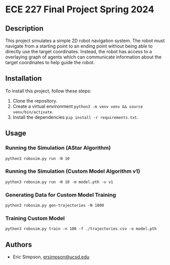 # ECE 227 Final Project Spring 2024

## Description

This project simulates a simple 2D robot navigation system. The robot must navigate from a starting point to an ending point without being able to 
directly use the target coordinates. Instead, the robot has access to a overlaying graph of agents which can communicate information about the target coordinates to help guide the robot.

## Installation

To install this project, follow these steps:

1. Clone the repository.
2. Create a virtual environment `python3 -m venv venv && source venv/bin/activate`.
3. Install the dependencies `pip install -r requirements.txt`.

## Usage

### Running the Simulation (AStar Algorithm)

```
python3 robosim.py run -N 10
```

### Running the Simulation (Custom Model Algorithm v1)

```
python3 robosim.py run -N 10 -m model.pth -v v1
```

### Generating Data for Custom Model Training

```
python3 robosim.py gen-trajectories -N 1000
```

### Training Custom Model

```
python3 robosim.py train -n 100 -f ./trajectories.csv -o model.pth
```

## Authors

- Eric Simpson, ersimpson@ucsd.edu